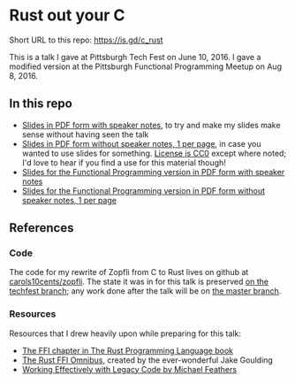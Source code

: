 # Rust out your C

Short URL to this repo: https://is.gd/c_rust

This is a talk I gave at Pittsburgh Tech Fest on June 10, 2016. I gave a modified version at the Pittsburgh Functional Programming Meetup on Aug 8, 2016.

## In this repo

* [Slides in PDF form with speaker notes](https://github.com/carols10cents/rust-out-your-c-talk/raw/master/slides-with-speaker-notes.pdf), to try and make my slides make sense without having seen the talk
* [Slides in PDF form without speaker notes, 1 per page](https://github.com/carols10cents/rust-out-your-c-talk/raw/master/slides-without-speaker-notes.pdf), in case you wanted to use slides for something. [License is CC0](https://github.com/carols10cents/rust-out-your-c-talk/blob/master/LICENSE) except where noted; I'd love to hear if you find a use for this material though!
* [Slides for the Functional Programming version in PDF form with speaker notes](https://github.com/carols10cents/rust-out-your-c-talk/raw/master/functional-slides-with-speaker-notes.pdf)
* [Slides for the Functional Programming version in PDF form without speaker notes, 1 per page](https://github.com/carols10cents/rust-out-your-c-talk/raw/master/functional-slides-without-speaker-notes.pdf)

## References

### Code

The code for my rewrite of Zopfli from C to Rust lives on github at [carols10cents/zopfli](https://github.com/carols10cents/zopfli). The state it was in for this talk is preserved [on the techfest branch](https://github.com/carols10cents/zopfli/tree/techfest); any work done after the talk will be on [the master branch](https://github.com/carols10cents/zopfli).

### Resources

Resources that I drew heavily upon while preparing for this talk:

* [The FFI chapter in The Rust Programming Language book](https://doc.rust-lang.org/book/ffi.html)
* [The Rust FFI Omnibus](http://jakegoulding.com/rust-ffi-omnibus/), created by the ever-wonderful Jake Goulding
* [Working Effectively with Legacy Code by Michael Feathers](https://www.amazon.com/Working-Effectively-Legacy-Michael-Feathers/dp/0131177052/ref=sr_1_1)
